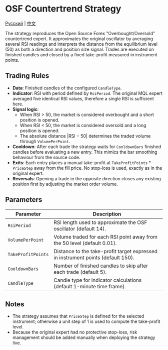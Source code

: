 # OSF Countertrend Strategy
[Русский](README_ru.md) | [中文](README_cn.md)

The strategy reproduces the Open Source Forex "Overbought/Oversold" countertrend expert.
It approximates the original oscillator by averaging several RSI readings and interprets
the distance from the equilibrium level (50) as both a direction and position size signal.
Trades are executed on finished candles and closed by a fixed take-profit measured in
instrument points.

## Trading Rules

- **Data**: Finished candles of the configured `CandleType`.
- **Indicator**: RSI with period defined by `RsiPeriod`. The original MQL expert averaged five
  identical RSI values, therefore a single RSI is sufficient here.
- **Signal logic**:
  - When RSI > 50, the market is considered overbought and a short position is opened.
  - When RSI < 50, the market is considered oversold and a long position is opened.
  - The absolute distance |RSI − 50| determines the traded volume through `VolumePerPoint`.
- **Cooldown**: After each trade the strategy waits for `CooldownBars` finished candles before
  evaluating a new entry. This mimics the bar smoothing behaviour from the source code.
- **Exits**: Each entry places a manual take-profit at `TakeProfitPoints` * `PriceStep` away from
  the fill price. No stop-loss is used, exactly as in the original expert.
- **Reversals**: Opening a trade in the opposite direction closes any existing position first
  by adjusting the market order volume.

## Parameters

| Parameter | Description |
|-----------|-------------|
| `RsiPeriod` | RSI length used to approximate the OSF oscillator (default 14). |
| `VolumePerPoint` | Volume traded for each RSI point away from the 50 level (default 0.01). |
| `TakeProfitPoints` | Distance to the take-profit target expressed in instrument points (default 150). |
| `CooldownBars` | Number of finished candles to skip after each trade (default 5). |
| `CandleType` | Candle type for indicator calculations (default 1-minute time frame). |

## Notes

- The strategy assumes that `PriceStep` is defined for the selected instrument; otherwise a unit
  step of 1 is used to compute the take-profit level.
- Because the original expert had no protective stop-loss, risk management should be added
  manually when deploying the strategy live.
